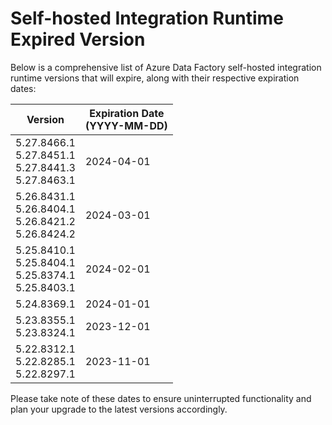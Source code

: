 # Self-hosted Integration Runtime Expired Version
Below is a comprehensive list of Azure Data Factory self-hosted integration runtime versions that will expire, along with their respective expiration dates:

|Version|Expiration Date<br/>(YYYY-MM-DD)|
| ---------- | -------- |
|5.27.8466.1<br/> 5.27.8451.1<br/> 5.27.8441.3<br/> 5.27.8463.1<br/>|2024-04-01|
|5.26.8431.1<br/> 5.26.8404.1<br/> 5.26.8421.2<br/> 5.26.8424.2<br/>|2024-03-01|
|5.25.8410.1<br/> 5.25.8404.1<br/> 5.25.8374.1<br/> 5.25.8403.1<br/>|2024-02-01|
|5.24.8369.1|2024-01-01|
|5.23.8355.1<br/> 5.23.8324.1<br/>|2023-12-01|
|5.22.8312.1<br/> 5.22.8285.1<br/> 5.22.8297.1|2023-11-01|

Please take note of these dates to ensure uninterrupted functionality and plan your upgrade to the latest versions accordingly.
